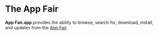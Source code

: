 # The App Fair

**App Fair.app** provides the ability to browse, search for, download,
install, and updates from the [App Fair](https://www.appfair.net).










